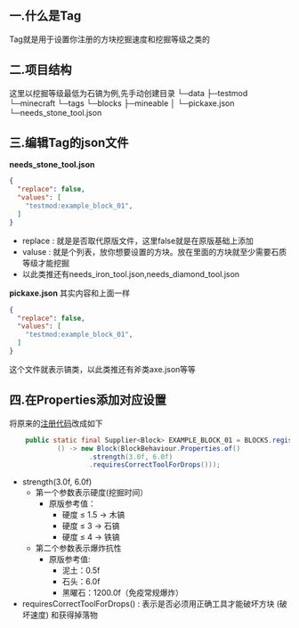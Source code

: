 ## 一.什么是Tag
Tag就是用于设置你注册的方块挖掘速度和挖掘等级之类的
## 二.项目结构
这里以挖掘等级最低为石镐为例,先手动创建目录
└─data
    ├─testmod
    └─minecraft
        └─tags
            └─blocks
                ├─mineable
                │   └─pickaxe.json
                └─needs_stone_tool.json
## 三.编辑Tag的json文件
**needs_stone_tool.json**
```json
{
  "replace": false,
  "values": [
    "testmod:example_block_01",
  ]
}
```
- replace : 就是是否取代原版文件，这里false就是在原版基础上添加
- valuse : 就是个列表，放你想要设置的方块。放在里面的方块就至少需要石质等级才能挖掘
- 以此类推还有needs_iron_tool.json,needs_diamond_tool.json

**pickaxe.json**
其实内容和上面一样
```json
{
  "replace": false,
  "values": [
    "testmod:example_block_01",
  ]
}
```
这个文件就表示镐类，以此类推还有斧类axe.json等等
## 四.在Properties添加对应设置
将原来的[注册代码](https://xxxyjade17.github.io/NeoForge.github.io/post/01.-zhu-ce-wu-pin-he-fang-kuai.html)改成如下
```java
    public static final Supplier<Block> EXAMPLE_BLOCK_01 = BLOCKS.register("example_block_01",
            () -> new Block(BlockBehaviour.Properties.of()
                    .strength(3.0f, 6.0f)
                    .requiresCorrectToolForDrops()));
```
- strength(3.0f, 6.0f)
  - 第一个参数表示硬度(挖掘时间）
    - ​原版参考值：
      - 硬度 ≤ 1.5 → 木镐
      - 硬度 ≤ 3 → 石镐
      - 硬度 ≤ 4 → 铁镐
  - 第二个参数表示爆炸抗性
    - 原版参考值: 
      - 泥土：0.5f
      - 石头：6.0f
      - 黑曜石：1200.0f（免疫常规爆炸）
- requiresCorrectToolForDrops() : 表示是否必须用正确工具才能破坏方块 (破坏速度) 和获得掉落物
